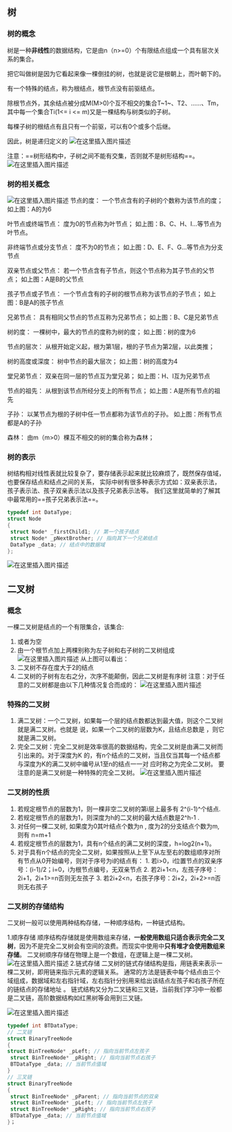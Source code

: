 ﻿## 树
### 树的概念
树是一种**非线性**的数据结构，它是由n（n>=0）个有限结点组成一个具有层次关系的集合。

把它叫做树是因为它看起来像一棵倒挂的树，也就是说它是根朝上，而叶朝下的。

有一个特殊的结点，称为根结点，根节点没有前驱结点。

除根节点外，其余结点被分成M(M>0)个互不相交的集合T~1~、T2、……、Tm，其中每一个集合Ti(1<= i <= m)又是一棵结构与树类似的子树。

每棵子树的根结点有且只有一个前驱，可以有0个或多个后继。

因此，树是递归定义的
![在这里插入图片描述](https://i-blog.csdnimg.cn/direct/884d59e22a9c4b61aa5b0b61a4cddbac.png)

注意：==树形结构中，子树之间不能有交集，否则就不是树形结构==。
![在这里插入图片描述](https://i-blog.csdnimg.cn/direct/48642c6b90324a8d92e066ff9386a720.png)
### 树的相关概念
![在这里插入图片描述](https://i-blog.csdnimg.cn/direct/0074bb143fd94925a70f3da6fa118c3c.png)
节点的度：
一个节点含有的子树的个数称为该节点的度； 如上图：A的为6

叶节点或终端节点：
度为0的节点称为叶节点； 如上图：B、C、H、I...等节点为叶节点。

非终端节点或分支节点：
度不为0的节点； 如上图：D、E、F、G...等节点为分支节点

双亲节点或父节点：
若一个节点含有子节点，则这个节点称为其子节点的父节点；
 如上图：A是B的父节点

孩子节点或子节点：
一个节点含有的子树的根节点称为该节点的子节点； 
如上图：B是A的孩子节点

兄弟节点：
具有相同父节点的节点互称为兄弟节点；
 如上图：B、C是兄弟节点
 
树的度：
一棵树中，最大的节点的度称为树的度； 
如上图：树的度为6

节点的层次：
从根开始定义起，根为第1层，根的子节点为第2层，以此类推；

树的高度或深度：
树中节点的最大层次；
如上图：树的高度为4
 
堂兄弟节点：
双亲在同一层的节点互为堂兄弟；
如上图：H、I互为兄弟节点

节点的祖先：
从根到该节点所经分支上的所有节点；
如上图：A是所有节点的祖先

子孙：
以某节点为根的子树中任一节点都称为该节点的子孙。
如上图：所有节点都是A的子孙

森林：
由m（m>0）棵互不相交的树的集合称为森林；
### 树的表示
树结构相对线性表就比较复杂了，要存储表示起来就比较麻烦了，既然保存值域，也要保存结点和结点之间的关系，
实际中树有很多种表示方式如：双亲表示法，孩子表示法、孩子双亲表示法以及孩子兄弟表示法等。
我们这里就简单的了解其中最常用的==孩子兄弟表示法==。

```c
typedef int DataType;
struct Node
{
 struct Node* _firstChild1; // 第一个孩子结点
 struct Node* _pNextBrother; // 指向其下一个兄弟结点
 DataType _data; // 结点中的数据域
};
```
![在这里插入图片描述](https://i-blog.csdnimg.cn/direct/71e8ade9ca9b4078877d99d7f4979201.png)
## 二叉树
### 概念
一棵二叉树是结点的一个有限集合，该集合:
1. 或者为空
2. 由一个根节点加上两棵别称为左子树和右子树的二叉树组成
![在这里插入图片描述](https://i-blog.csdnimg.cn/direct/1b95935eb7294598a563dbe8f7b3407b.png)
从上图可以看出：
1. 二叉树不存在度大于2的结点
2. 二叉树的子树有左右之分，次序不能颠倒，因此二叉树是有序树
注意：对于任意的二叉树都是由以下几种情况复合而成的：
![在这里插入图片描述](https://i-blog.csdnimg.cn/direct/2fd5bdfb4aec45d4a85541ea001949ef.png)
###  特殊的二叉树
1. 满二叉树：一个二叉树，如果每一个层的结点数都达到最大值，则这个二叉树就是满二叉树。也就是
说，如果一个二叉树的层数为K，且结点总数是 ，则它就是满二叉树。
2. 完全二叉树：完全二叉树是效率很高的数据结构，完全二叉树是由满二叉树而引出来的。对于深度为K
的，有n个结点的二叉树，当且仅当其每一个结点都与深度为K的满二叉树中编号从1至n的结点一一对
应时称之为完全二叉树。 要注意的是满二叉树是一种特殊的完全二叉树。
![在这里插入图片描述](https://i-blog.csdnimg.cn/direct/1bd69265988f487fac91d3bd7dde18db.png)
###  二叉树的性质
1. 若规定根节点的层数为1，则一棵非空二叉树的第i层上最多有 2^(i-1)^个结点.
2. 若规定根节点的层数为1，则深度为h的二叉树的最大结点数是2^h-1 .
3. 对任何一棵二叉树, 如果度为0其叶结点个数为n , 度为2的分支结点个数为m,则有 n=m+1
4. 若规定根节点的层数为1，具有n个结点的满二叉树的深度，h=log2(n+1)。
5. 对于具有n个结点的完全二叉树，如果按照从上至下从左至右的数组顺序对所有节点从0开始编号，则对于序号为i的结点有：
		1. 若i>0，i位置节点的双亲序号：(i-1)/2；i=0，i为根节点编号，无双亲节点
		2. 若2i+1<n，左孩子序号：2i+1，2i+1>=n否则无左孩子
		3. 若2i+2<n，右孩子序号：2i+2，2i+2>=n否则无右孩子
###  二叉树的存储结构
二叉树一般可以使用两种结构存储，一种顺序结构，一种链式结构。

1.顺序存储
顺序结构存储就是使用数组来存储，**一般使用数组只适合表示完全二叉树**，因为不是完全二叉树会有空间的浪费。而现实中使用中**只有堆才会使用数组来存储**。
二叉树顺序存储在物理上是一个数组，在逻辑上是一棵二叉树。
![在这里插入图片描述](https://i-blog.csdnimg.cn/direct/2345cf197bf54ad9b44702d1f8d97b61.png)
2.链式存储
二叉树的链式存储结构是指，用链表来表示一棵二叉树，即用链来指示元素的逻辑关系。 
通常的方法是链表中每个结点由三个域组成，数据域和左右指针域，左右指针分别用来给出该结点左孩子和右孩子所在的链结点的存储地址 。
链式结构又分为二叉链和三叉链，当前我们学习中一般都是二叉链，高阶数据结构如红黑树等会用到三叉链。

![在这里插入图片描述](https://i-blog.csdnimg.cn/direct/5042daccdfaf4ca1a8ffa66e04840824.png)

```c
typedef int BTDataType;
// 二叉链
struct BinaryTreeNode
{
struct BinTreeNode* _pLeft; // 指向当前节点左孩子
 struct BinTreeNode* _pRight; // 指向当前节点右孩子
 BTDataType _data; // 当前节点值域
}
// 三叉链
struct BinaryTreeNode
{
 struct BinTreeNode* _pParent; // 指向当前节点的双亲
 struct BinTreeNode* _pLeft; // 指向当前节点左孩子
 struct BinTreeNode* _pRight; // 指向当前节点右孩子
 BTDataType _data; // 当前节点值域
}；
```


